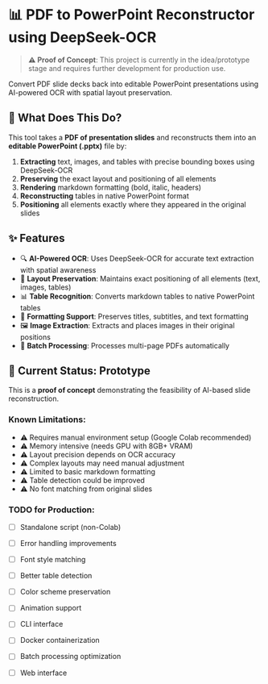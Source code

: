 # 📊 PDF to PowerPoint Reconstructor using DeepSeek-OCR

> **⚠️ Proof of Concept**: This project is currently in the idea/prototype stage and requires further development for production use.

Convert PDF slide decks back into editable PowerPoint presentations using AI-powered OCR with spatial layout preservation.

## 🎯 What Does This Do?

This tool takes a **PDF of presentation slides** and reconstructs them into an **editable PowerPoint (.pptx)** file by:

1. **Extracting** text, images, and tables with precise bounding boxes using DeepSeek-OCR
2. **Preserving** the exact layout and positioning of all elements
3. **Rendering** markdown formatting (bold, italic, headers)
4. **Reconstructing** tables in native PowerPoint format
5. **Positioning** all elements exactly where they appeared in the original slides

## ✨ Features

- 🔍 **AI-Powered OCR**: Uses DeepSeek-OCR for accurate text extraction with spatial awareness
- 📐 **Layout Preservation**: Maintains exact positioning of all elements (text, images, tables)
- 📊 **Table Recognition**: Converts markdown tables to native PowerPoint tables
- 🎨 **Formatting Support**: Preserves titles, subtitles, and text formatting
- 🖼️ **Image Extraction**: Extracts and places images in their original positions
- 📄 **Batch Processing**: Processes multi-page PDFs automatically

## 🚧 Current Status: Prototype

This is a **proof of concept** demonstrating the feasibility of AI-based slide reconstruction. 

### Known Limitations:
- ⚠️ Requires manual environment setup (Google Colab recommended)
- ⚠️ Memory intensive (needs GPU with 8GB+ VRAM)
- ⚠️ Layout precision depends on OCR accuracy
- ⚠️ Complex layouts may need manual adjustment
- ⚠️ Limited to basic markdown formatting
- ⚠️ Table detection could be improved
- ⚠️ No font matching from original slides

### TODO for Production:
- [ ] Standalone script (non-Colab)
- [ ] Error handling improvements
- [ ] Font style matching
- [ ] Better table detection
- [ ] Color scheme preservation
- [ ] Animation support
- [ ] CLI interface
- [ ] Docker containerization
- [ ] Batch processing optimization
- [ ] Web interface

